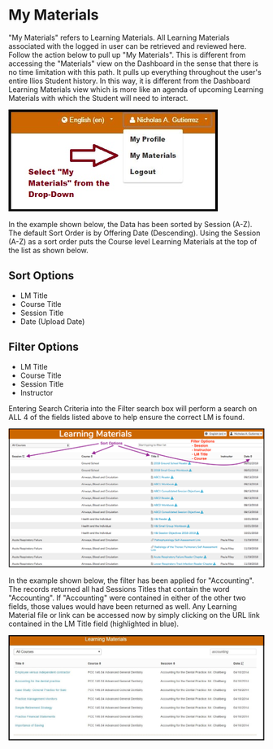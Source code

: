 # My Materials

"My Materials" refers to Learning Materials. All Learning Materials associated with the logged in user can be retrieved and reviewed here. Follow the action below to pull up "My Materials". This is different from accessing the "Materials" view on the Dashboard in the sense that there is no time limitation with this path. It pulls up everything throughout the user's entire Ilios Student history. In this way, it is different from the Dashboard Learning Materials view which is more like an agenda of upcoming Learning Materials with which the Student will need to interact.

![](../.gitbook/assets/my_materials_link.jpg)

In the example shown below, the Data has been sorted by Session \(A-Z\). The default Sort Order is by Offering Date \(Descending\). Using the Session \(A-Z\) as a sort order puts the Course level Learning Materials at the top of the list as shown below. 

## Sort Options

* LM Title
* Course Title 
* Session Title
* Date \(Upload Date\)

## Filter Options

* LM Title
* Course Title
* Session Title
* Instructor

Entering Search Criteria into the Filter search box will perform a search on ALL 4 of the fields listed above to help ensure the correct LM is found.

![](../.gitbook/assets/mymatrw1%20%281%29.png)

In the example shown below, the filter has been applied for "Accounting". The records returned all had Sessions Titles that contain the word "Accounting". If "Accounting" were contained in either of the other two fields, those values would have been returned as well. Any Learning Material file or link can be accessed now by simply clicking on the URL link contained in the LM Title field \(highlighted in blue\).

![](../.gitbook/assets/my_materials_filtered.jpg)

